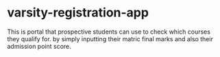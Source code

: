 # varsity-registration-app
This is portal that prospective students can use to check which courses they qualify for. by simply inputting their matric final marks and also their admission point score.
